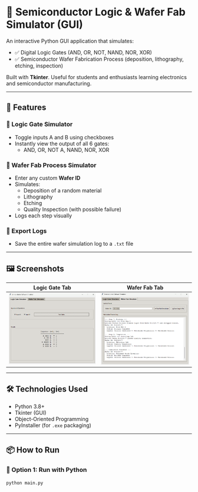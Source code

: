 # 🧠 Semiconductor Logic & Wafer Fab Simulator (GUI)

An interactive Python GUI application that simulates:
- ✅ Digital Logic Gates (AND, OR, NOT, NAND, NOR, XOR)
- ✅ Semiconductor Wafer Fabrication Process (deposition, lithography, etching, inspection)

Built with **Tkinter**. Useful for students and enthusiasts learning electronics and semiconductor manufacturing.

---

## 🚀 Features

### 🔢 Logic Gate Simulator
- Toggle inputs A and B using checkboxes
- Instantly view the output of all 6 gates:
  - AND, OR, NOT A, NAND, NOR, XOR

### 🧪 Wafer Fab Process Simulator
- Enter any custom **Wafer ID**
- Simulates:
  - Deposition of a random material
  - Lithography
  - Etching
  - Quality Inspection (with possible failure)
- Logs each step visually

### 💾 Export Logs
- Save the entire wafer simulation log to a `.txt` file

---

## 🖼️ Screenshots

| Logic Gate Tab | Wafer Fab Tab |
|----------------|---------------|
| ![Logic Gate](screenshots/logic_gate.png) | ![Wafer Fab](screenshots/wafer_fab.png) |

---

## 🛠 Technologies Used

- Python 3.8+
- Tkinter (GUI)
- Object-Oriented Programming
- PyInstaller (for `.exe` packaging)

---

## 📦 How to Run

### 🔧 Option 1: Run with Python

```bash
python main.py
